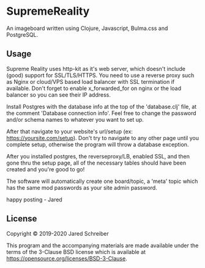# SupremeReality

An imageboard written using Clojure, Javascript, Bulma.css and PostgreSQL.

## Usage

Supreme Reality uses http-kit as it's web server, which doesn't include (good) support for SSL/TLS/HTTPS. You need to use a reverse proxy such as Nginx or cloud/VPS based load balancer with SSL termination if available. Don't forget to enable x_forwarded_for on nginx or the load balancer so you can see their IP address.

Install Postgres with the database info at the top of the 'database.clj' file, at the comment 'Database connection info'. Feel free to change the password and/or schema names to whatever you want to set up.

After that navigate to your website's url/setup (ex: https://yoursite.com/setup). Don't try to navigate to any other page until you complete setup, otherwise the program will throw a database exception.

After you installed postgres, the reverseproxy/LB, enabled SSL, and then gone thru the setup page, all of the necessary tables should have been created and you're good to go!

The software will automatically create one board/topic, a 'meta' topic which has the same mod passwords as your site admin password.

happy posting - Jared

## License

Copyright © 2019-2020 Jared Schreiber

This program and the accompanying materials are made available under the
terms of the 3-Clause BSD license which is available at
https://opensource.org/licenses/BSD-3-Clause.
